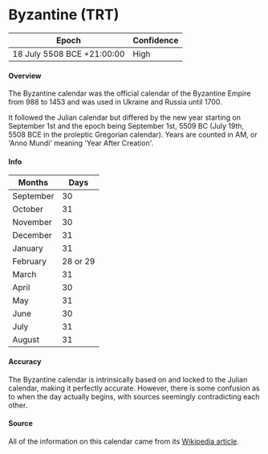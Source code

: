 # Byzantine (TRT)

| Epoch                        | Confidence |
| ---------------------------- | ---------- |
| 18 July 5508 BCE +21:00:00  | High       |

#### Overview

The Byzantine calendar was the official calendar of the Byzantine Empire from 988 to 1453 and was used in Ukraine and Russia until 1700.

It followed the Julian calendar but differed by the new year starting on September 1st and the epoch being September 1st, 5509 BC (July 19th, 5508 BCE in the proleptic Gregorian calendar). Years are counted in AM, or 'Anno Mundi' meaning 'Year After Creation'.

#### Info

| Months | Days |
|--------|------|
| September | 30 |
| October | 31 |
| November | 30 |
| December | 31 |
| January | 31 |
| February | 28 or 29 |
| March | 31 |
| April | 30 |
| May | 31 |
| June | 30 |
| July | 31 |
| August | 31 |

#### Accuracy

The Byzantine calendar is intrinsically based on and locked to the Julian calendar, making it perfectly accurate. However, there is some confusion as to when the day actually begins, with sources seemingly contradicting each other.

#### Source

All of the information on this calendar came from its [Wikipedia article](https://en.wikipedia.org/wiki/Byzantine_calendar).
